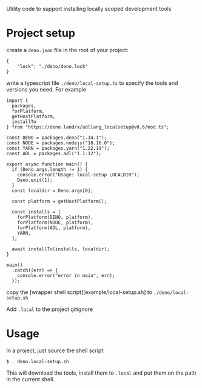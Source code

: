 Utility code to support installing locally scoped development tools

# Project setup

create a `deno.json` file in the root of your project:

```
{
    "lock": "./deno/deno.lock"
}
```

write a typescript file `./deno/local-setup.ts` to specify the tools and versions you need. For
example

```
import {
  packages,
  forPlatform,
  getHostPlatform,
  installTo
} from "https://deno.land/x/adllang_localsetup@v0.6/mod.ts";

const DENO = packages.deno("1.34.1");
const NODE = packages.nodejs("18.16.0");
const YARN = packages.yarn("1.22.19");
const ADL = packages.adl("1.1.12");

export async function main() {
  if (Deno.args.length != 1) {
    console.error("Usage: local-setup LOCALDIR");
    Deno.exit(1);
  }
  const localdir = Deno.args[0];

  const platform = getHostPlatform();

  const installs = [
    forPlatform(DENO, platform),
    forPlatform(NODE, platform),
    forPlatform(ADL, platform),
    YARN,
  ];

  await installTo(installs, localdir);
}

main()
  .catch((err) => {
    console.error("error in main", err);
  });
```

copy the [wrapper shell script][example/local-setup.sh] to `./deno/local-setup.sh` 

Add `.local` to the project gitignore

# Usage

In a project, just source the shell script:

```
$ . deno.local-setup.sh
```

This will download the tools, install them to `.local` and put them on
the path in the current shell.
